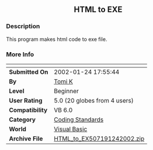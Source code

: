 ﻿<div align="center">

## HTML to EXE


</div>

### Description

This program makes html code to exe file.
 
### More Info
 


<span>             |<span>
---                |---
**Submitted On**   |2002-01-24 17:55:44
**By**             |[Tomi K](https://github.com/Planet-Source-Code/PSCIndex/blob/master/ByAuthor/tomi-k.md)
**Level**          |Beginner
**User Rating**    |5.0 (20 globes from 4 users)
**Compatibility**  |VB 6\.0
**Category**       |[Coding Standards](https://github.com/Planet-Source-Code/PSCIndex/blob/master/ByCategory/coding-standards__1-43.md)
**World**          |[Visual Basic](https://github.com/Planet-Source-Code/PSCIndex/blob/master/ByWorld/visual-basic.md)
**Archive File**   |[HTML\_to\_EX507191242002\.zip](https://github.com/Planet-Source-Code/tomi-k-html-to-exe__1-31138/archive/master.zip)








